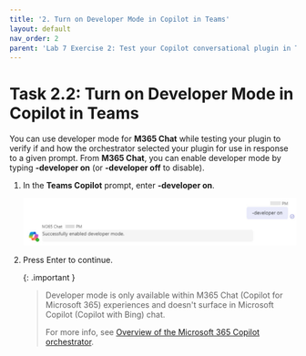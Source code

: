 ```yaml
---
title: '2. Turn on Developer Mode in Copilot in Teams'
layout: default
nav_order: 2
parent: 'Lab 7 Exercise 2: Test your Copilot conversational plugin in Teams'
---
```


# Task 2.2: Turn on Developer Mode in Copilot in Teams

You can use developer mode for **M365 Chat** while testing your plugin to verify if and how the orchestrator selected your plugin for use in response to a given prompt. From **M365 Chat**, you can enable developer mode by typing **-developer on** (or **-developer off** to disable). 

1. In the **Teams Copilot** prompt, enter **-developer on**. 

    ![a21.jpg](../media/lab7/a21.jpg) 


1. Press Enter to continue.

    {: .important }
    > Developer mode is only available within M365 Chat (Copilot for Microsoft 365) experiences and doesn't surface in Microsoft Copilot (Copilot with Bing) chat.
    >
    > For more info, see [Overview of the Microsoft 365 Copilot orchestrator](https://learn.microsoft.com/en-us/microsoft-365-copilot/extensibility/orchestrator#debugging-plugin-selection "Overview of the Microsoft 365 Copilot orchestrator").
